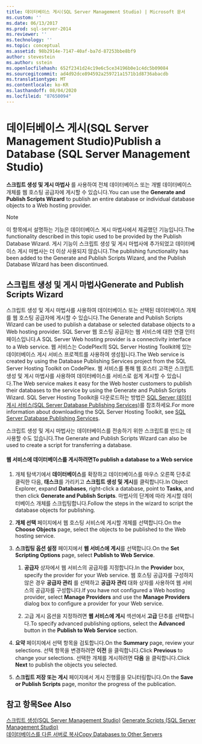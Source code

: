 ```yaml
---
title: 데이터베이스 게시(SQL Server Management Studio) | Microsoft 문서
ms.custom: ''
ms.date: 06/13/2017
ms.prod: sql-server-2014
ms.reviewer: ''
ms.technology: ''
ms.topic: conceptual
ms.assetid: 98b2914e-7147-40af-ba7d-87253bbe8bf9
author: stevestein
ms.author: sstein
ms.openlocfilehash: 652f2341d24c19e6c5ce34196b0e1c4dc5b09084
ms.sourcegitcommit: ad4d92dce894592a259721a1571b1d8736abacdb
ms.translationtype: MT
ms.contentlocale: ko-KR
ms.lasthandoff: 08/04/2020
ms.locfileid: "87650094"
---
```

# <a name="publish-a-database-sql-server-management-studio"></a><span data-ttu-id="eac8b-102">데이터베이스 게시(SQL Server Management Studio)</span><span class="sxs-lookup"><span data-stu-id="eac8b-102">Publish a Database (SQL Server Management Studio)</span></span>
  <span data-ttu-id="eac8b-103">**스크립트 생성 및 게시 마법사** 를 사용하여 전체 데이터베이스 또는 개별 데이터베이스 개체를 웹 호스팅 공급자에 게시할 수 있습니다.</span><span class="sxs-lookup"><span data-stu-id="eac8b-103">You can use the **Generate and Publish Scripts Wizard** to publish an entire database or individual database objects to a Web hosting provider.</span></span>  
  
> [!NOTE]  
>  <span data-ttu-id="eac8b-104">이 항목에서 설명하는 기능은 데이터베이스 게시 마법사에서 제공했던 기능입니다.</span><span class="sxs-lookup"><span data-stu-id="eac8b-104">The functionality described in this topic used to be provided by the Publish Database Wizard.</span></span> <span data-ttu-id="eac8b-105">게시 기능이 스크립트 생성 및 게시 마법사에 추가되었고 데이터베이스 게시 마법사는 더 이상 사용되지 않습니다.</span><span class="sxs-lookup"><span data-stu-id="eac8b-105">The publishing functionality has been added to the Generate and Publish Scripts Wizard, and the Publish Database Wizard has been discontinued.</span></span>  
  
## <a name="generate-and-publish-scripts-wizard"></a><span data-ttu-id="eac8b-106">스크립트 생성 및 게시 마법사</span><span class="sxs-lookup"><span data-stu-id="eac8b-106">Generate and Publish Scripts Wizard</span></span>  
 <span data-ttu-id="eac8b-107">스크립트 생성 및 게시 마법사를 사용하여 데이터베이스 또는 선택된 데이터베이스 개체를 웹 호스팅 공급자에 게시할 수 있습니다.</span><span class="sxs-lookup"><span data-stu-id="eac8b-107">The Generate and Publish Scripts Wizard can be used to publish a database or selected database objects to a Web hosting provider.</span></span> <span data-ttu-id="eac8b-108">SQL Server 웹 호스팅 공급자는 웹 서비스에 대한 연결 인터페이스입니다.</span><span class="sxs-lookup"><span data-stu-id="eac8b-108">A SQL Server Web hosting provider is a connectivity interface to a Web service.</span></span> <span data-ttu-id="eac8b-109">웹 서비스는 CodePlex의 SQL Server Hosting Toolkit에 있는 데이터베이스 게시 서비스 프로젝트를 사용하여 생성됩니다.</span><span class="sxs-lookup"><span data-stu-id="eac8b-109">The Web service is created by using the Database Publishing Services project from the SQL Server Hosting Toolkit on CodePlex.</span></span> <span data-ttu-id="eac8b-110">웹 서비스를 통해 웹 호스터 고객은 스크립트 생성 및 게시 마법사를 사용하여 데이터베이스를 서비스로 쉽게 게시할 수 있습니다.</span><span class="sxs-lookup"><span data-stu-id="eac8b-110">The Web service makes it easy for the Web hoster customers to publish their databases to the service by using the Generate and Publish Scripts Wizard.</span></span> <span data-ttu-id="eac8b-111">SQL Server Hosting Toolkit을 다운로드하는 방법은 [SQL Server 데이터 게시 서비스(SQL Server Database Publishing Services)](https://go.microsoft.com/fwlink/?LinkId=142025)를 참조하세요.</span><span class="sxs-lookup"><span data-stu-id="eac8b-111">For more information about downloading the SQL Server Hosting Toolkit, see [SQL Server Database Publishing Services](https://go.microsoft.com/fwlink/?LinkId=142025).</span></span>  
  
 <span data-ttu-id="eac8b-112">스크립트 생성 및 게시 마법사는 데이터베이스를 전송하기 위한 스크립트를 만드는 데 사용할 수도 있습니다.</span><span class="sxs-lookup"><span data-stu-id="eac8b-112">The Generate and Publish Scripts Wizard can also be used to create a script for transferring a database.</span></span>  
  
#### <a name="to-publish-a-database-to-a-web-service"></a><span data-ttu-id="eac8b-113">웹 서비스에 데이터베이스를 게시하려면</span><span class="sxs-lookup"><span data-stu-id="eac8b-113">To publish a database to a Web service</span></span>  
  
1.  <span data-ttu-id="eac8b-114">개체 탐색기에서 **데이터베이스**를 확장하고 데이터베이스를 마우스 오른쪽 단추로 클릭한 다음, **태스크**를 가리키고 **스크립트 생성 및 게시**를 클릭합니다.</span><span class="sxs-lookup"><span data-stu-id="eac8b-114">In Object Explorer, expand **Databases**, right-click a database, point to **Tasks**, and then click **Generate and Publish Scripts**.</span></span> <span data-ttu-id="eac8b-115">마법사의 단계에 따라 게시할 데이터베이스 개체를 스크립팅합니다.</span><span class="sxs-lookup"><span data-stu-id="eac8b-115">Follow the steps in the wizard to script the database objects for publishing.</span></span>  
  
2.  <span data-ttu-id="eac8b-116">**개체 선택** 페이지에서 웹 호스팅 서비스에 게시할 개체를 선택합니다.</span><span class="sxs-lookup"><span data-stu-id="eac8b-116">On the **Choose Objects** page, select the objects to be published to the Web hosting service.</span></span>  
  
3.  <span data-ttu-id="eac8b-117">**스크립팅 옵션 설정** 페이지에서 **웹 서비스에 게시**를 선택합니다.</span><span class="sxs-lookup"><span data-stu-id="eac8b-117">On the **Set Scripting Options** page, select **Publish to Web Service**.</span></span>  
  
    1.  <span data-ttu-id="eac8b-118">**공급자** 상자에서 웹 서비스의 공급자를 지정합니다.</span><span class="sxs-lookup"><span data-stu-id="eac8b-118">In the **Provider** box, specify the provider for your Web service.</span></span> <span data-ttu-id="eac8b-119">웹 호스팅 공급자를 구성하지 않은 경우 **공급자 관리** 를 선택하고 **공급자 관리** 대화 상자를 사용하여 웹 서비스의 공급자를 구성합니다.</span><span class="sxs-lookup"><span data-stu-id="eac8b-119">If you have not configured a Web hosting provider, select **Manage Providers** and use the **Manage Providers** dialog box to configure a provider for your Web service.</span></span>  
  
    2.  <span data-ttu-id="eac8b-120">고급 게시 옵션을 지정하려면 **웹 서비스에 게시** 섹션에서 **고급** 단추를 선택합니다.</span><span class="sxs-lookup"><span data-stu-id="eac8b-120">To specify advanced publishing options, select the **Advanced** button in the **Publish to Web Service** section.</span></span>  
  
4.  <span data-ttu-id="eac8b-121">**요약** 페이지에서 선택 항목을 검토합니다.</span><span class="sxs-lookup"><span data-stu-id="eac8b-121">On the **Summary** page, review your selections.</span></span> <span data-ttu-id="eac8b-122">선택 항목을 변경하려면 **이전** 을 클릭합니다.</span><span class="sxs-lookup"><span data-stu-id="eac8b-122">Click **Previous** to change your selections.</span></span> <span data-ttu-id="eac8b-123">선택한 개체를 게시하려면 **다음** 을 클릭합니다.</span><span class="sxs-lookup"><span data-stu-id="eac8b-123">Click **Next** to publish the objects you selected.</span></span>  
  
5.  <span data-ttu-id="eac8b-124">**스크립트 저장 또는 게시** 페이지에서 게시 진행률을 모니터링합니다.</span><span class="sxs-lookup"><span data-stu-id="eac8b-124">On the **Save or Publish Scripts** page, monitor the progress of the publication.</span></span>  
  
## <a name="see-also"></a><span data-ttu-id="eac8b-125">참고 항목</span><span class="sxs-lookup"><span data-stu-id="eac8b-125">See Also</span></span>  
 <span data-ttu-id="eac8b-126">[스크립트 생성&#40;SQL Server Management Studio&#41;](../scripting/generate-scripts-sql-server-management-studio.md) </span><span class="sxs-lookup"><span data-stu-id="eac8b-126">[Generate Scripts &#40;SQL Server Management Studio&#41;](../scripting/generate-scripts-sql-server-management-studio.md) </span></span>  
 [<span data-ttu-id="eac8b-127">데이터베이스를 다른 서버로 복사</span><span class="sxs-lookup"><span data-stu-id="eac8b-127">Copy Databases to Other Servers</span></span>](copy-databases-to-other-servers.md)  
  
  
